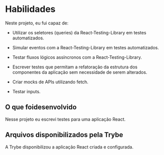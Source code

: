 # Habilidades

Neste projeto, eu fui capaz de:

* Utilizar os seletores (queries) da React-Testing-Library em testes automatizados.

* Simular eventos com a React-Testing-Library em testes automatizados.

* Testar fluxos lógicos assíncronos com a React-Testing-Library.

* Escrever testes que permitam a refatoração da estrutura dos componentes da aplicação sem necessidade de serem alterados.

* Criar mocks de APIs utilizando fetch.

* Testar inputs.

## O que foidesenvolvido

Nesse projeto eu escrevi testes para uma aplicação React.

## Arquivos disponibilizados pela Trybe

A Trybe disponibilizou a aplicação React criada e configurada.